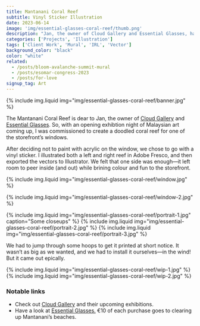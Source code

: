 ```yaml
---
title: Mantanani Coral Reef
subtitle: Vinyl Sticker Illustration
date: 2023-06-14
image: 'img/essential-glasses-coral-reef/thumb.png'
description: "Jan, the owner of Cloud Gallery and Essential Glasses, has a special connection to the Mantanani Coral Reef. To celebrate a Malaysian art exhibition, Rich was commissioned to create a coral reef illustration for the storefront window."
categories: ['Projects', 'Illustration']
tags: ['Client Work', 'Mural', 'IRL', 'Vector']
background_color: "black"
color: "white"
related:
  - /posts/bloom-avalanche-summit-mural
  - /posts/esomar-congress-2023
  - /posts/for-love
signup_tag: Art
---
```

{% include img.liquid img="img/essential-glasses-coral-reef/banner.jpg" %}

The Mantanani Coral Reef is dear to Jan, the owner of [Cloud Gallery](https://www.cloudamsterdam.com/) and [Essential Glasses](https://essential-glasses.com/). So, with an opening exhibtion night of Malaysian art coming up, I was commissioned to create a doodled coral reef for one of the storefront’s windows.

After deciding not to paint with acrylic on the window, we chose to go with a vinyl sticker. I illustrated both a left and right reef in Adobe Fresco, and then exported the vectors to Illustrator. We felt that one side was enough—it left room to peer inside (and out) while brining colour and fun to the storefront.

{% include img.liquid img="img/essential-glasses-coral-reef/window.jpg" %}

{% include img.liquid img="img/essential-glasses-coral-reef/window-2.jpg" %}

{% include img.liquid img="img/essential-glasses-coral-reef/portrait-1.jpg" caption="Some closeups" %}
{% include img.liquid img="img/essential-glasses-coral-reef/portrait-2.jpg" %}
{% include img.liquid img="img/essential-glasses-coral-reef/portrait-3.jpg" %}

We had to jump through some hoops to get it printed at short notice. It wasn’t as big as we wanted, and we had to install it ourselves—in the wind! But it came out epically.

{% include img.liquid img="img/essential-glasses-coral-reef/wip-1.jpg" %}
{% include img.liquid img="img/essential-glasses-coral-reef/wip-2.jpg" %}

### Notable links
- Check out [Cloud Gallery](https://www.cloudamsterdam.com/) and their upcoming exhibitions.
- Have a look at [Essential Glasses.](https://essential-glasses.com/) €10 of each purchase goes to clearing up Mantanani’s beaches.